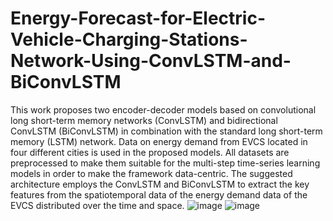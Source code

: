 # Energy-Forecast-for-Electric-Vehicle-Charging-Stations-Network-Using-ConvLSTM-and-BiConvLSTM
This work proposes two encoder-decoder models based on convolutional long short-term memory networks (ConvLSTM) and bidirectional ConvLSTM (BiConvLSTM) in combination with the standard long short-term memory (LSTM) network. Data on energy demand from EVCS located in four different cities is used in the proposed models. All datasets are preprocessed to make them suitable for the multi-step time-series learning models in order to make the framework data-centric. The suggested architecture employs the ConvLSTM and BiConvLSTM to extract the key features from the spatiotemporal data of the energy demand data of the EVCS distributed over the time and space. 
![image](https://user-images.githubusercontent.com/34903116/222679281-8f49be36-ebf4-44f0-9bb7-12a75f3dfe86.png)
![image](https://user-images.githubusercontent.com/34903116/222679355-92e05119-ea01-45b8-a59c-d3eb638cc2df.png)
